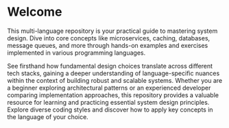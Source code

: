 # Welcome

This multi-language repository is your practical guide to mastering system design. Dive into core concepts like microservices, caching, databases, message queues, and more through hands-on examples and exercises implemented in various programming languages.

See firsthand how fundamental design choices translate across different tech stacks, gaining a deeper understanding of language-specific nuances within the context of building robust and scalable systems. Whether you are a beginner exploring architectural patterns or an experienced developer comparing implementation approaches, this repository provides a valuable resource for learning and practicing essential system design principles. Explore diverse coding styles and discover how to apply key concepts in the language of your choice.



